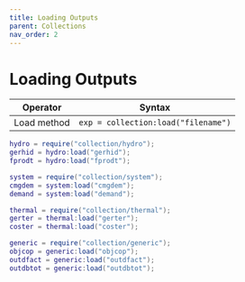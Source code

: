 ```yaml
---
title: Loading Outputs
parent: Collections
nav_order: 2
---
```


# Loading Outputs

|   Operator  |                Syntax               |
|:-----------:|:-----------------------------------:|
| Load method | `exp = collection:load("filename")` |

``` lua
hydro = require("collection/hydro");
gerhid = hydro:load("gerhid");
fprodt = hydro:load("fprodt");
```

``` lua
system = require("collection/system");
cmgdem = system:load("cmgdem");
demand = system:load("demand");
```

``` lua
thermal = require("collection/thermal");
gerter = thermal:load("gerter");
coster = thermal:load("coster");
```

``` lua
generic = require("collection/generic");
objcop = generic:load("objcop");
outdfact = generic:load("outdfact");
outdbtot = generic:load("outdbtot");
```

<!-- ``` lua
```

``` lua
``` -->